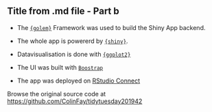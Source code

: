 ## Title from .md file - Part b

+ The [`{golem}`](https://github.com/ThinkR-open/golem) Framework was used to build the Shiny App backend. 

+ The whole app is powererd by [`{shiny}`](https://github.com/rstudio/shiny).

+ Datavisualisation is done with [`{ggplot2}`](https://github.com/tidyverse/ggplot2)

+ The UI was built with [`Boostrap`](https://getbootstrap.com/)

+ The app was deployed on [RStudio Connect](https://rstudio.com/products/connect/)

Browse the original source code at https://github.com/ColinFay/tidytuesday201942

